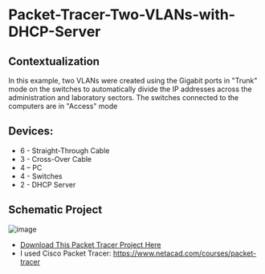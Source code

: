# Packet-Tracer-Two-VLANs-with-DHCP-Server

## Contextualization
In this example, two VLANs were created using the Gigabit ports in "Trunk" mode on the switches to automatically divide the IP addresses across the administration and laboratory sectors. The switches connected to the computers are in "Access" mode

## Devices:
- 6 - Straight-Through Cable
- 3 - Cross-Over Cable
- 4 – PC
- 4 - Switches
- 2 - DHCP Server

## Schematic Project
![image](https://github.com/KaikyM/Packet-Tracer-Two-VLANs-with-DHCP-Server/assets/127446435/c3c32a5c-754a-40ce-afa9-7fe754d39534)
- [Download This Packet Tracer Project Here](Two-VLANs-with-DHCP-Server.pkt)
- I used Cisco Packet Tracer: https://www.netacad.com/courses/packet-tracer
